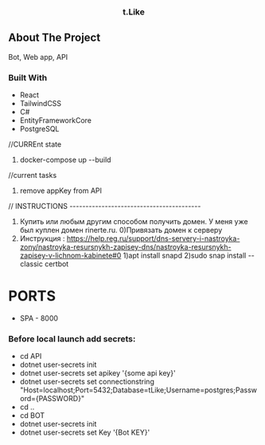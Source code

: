 
  <h3 align="center">t.Like</h3>

  ## About The Project

  Bot, Web app, API

  ### Built With

* React
* TailwindCSS
* C#
* EntityFrameworkCore
* PostgreSQL

//CURREnt state
1) docker-compose up --build

//current tasks
1) remove appKey from API


// INSTRUCTIONS -----------------------------------------

1) Купить или любым другим способом получить домен. У меня уже был куплен домен rinerte.ru.
0)Привязать домен к серверу
3) Инструкция : https://help.reg.ru/support/dns-servery-i-nastroyka-zony/nastroyka-resursnykh-zapisey-dns/nastroyka-resursnykh-zapisey-v-lichnom-kabinete#0
1)apt install snapd
2)sudo snap install --classic certbot
# PORTS

* SPA - 8000

### Before local launch add secrets:
* cd API
* dotnet user-secrets init
* dotnet user-secrets set apikey '{some api key}'
* dotnet user-secrets set connectionstring "Host=localhost;Port=5432;Database=tLike;Username=postgres;Password={PASSWORD}"
* cd ..
* cd BOT
* dotnet user-secrets init
* dotnet user-secrets set Key '{Bot KEY}'
